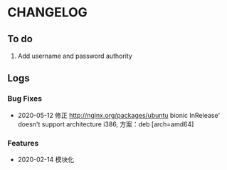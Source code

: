 # CHANGELOG

## To do

1. Add username and password authority

## Logs

### Bug Fixes

* 2020-05-12  修正 http://nginx.org/packages/ubuntu bionic InRelease' doesn't support  architecture i386, 方案：deb [arch=amd64] 

### Features

* 2020-02-14  模块化

